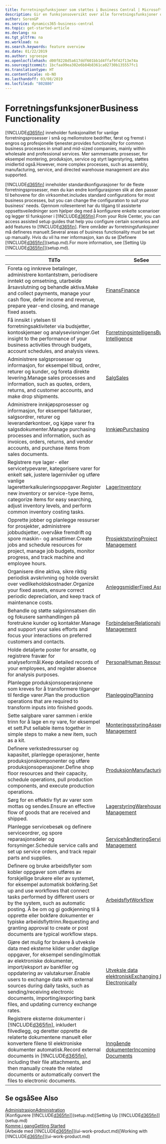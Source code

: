 ```yaml
---
title: Forretningsfunksjoner som støttes i Business Central | Microsoft-dokumentasjon
description: Gir en funksjonsoversikt over alle forretningsfunksjoner og avdelinger som støttes av moduler, for eksempel finans, lager og prosjektledelse.
author: SorenGP
ms.service: dynamics365-business-central
ms.topic: get-started-article
ms.devlang: na
ms.tgt_pltfrm: na
ms.workload: na
ms.search.keywords: feature overview
ms.date: 01/22/2019
ms.author: sgroespe
ms.openlocfilehash: d00f8228d5a617ddf601bb1d4ffaf9f42f13e74a
ms.sourcegitcommit: 1bcfaa99ea302e6b84b8361ca02730b135557fc1
ms.translationtype: HT
ms.contentlocale: nb-NO
ms.lasthandoff: 03/08/2019
ms.locfileid: "802886"
---
```

# <a name="business-functionality"></a><span data-ttu-id="5d497-103">Forretningsfunksjoner</span><span class="sxs-lookup"><span data-stu-id="5d497-103">Business Functionality</span></span>
[!INCLUDE[d365fin](includes/d365fin_md.md)] <span data-ttu-id="5d497-104">inneholder funksjonalitet for vanlige forretningsprosesser i små og mellomstore bedrifter, først og fremst i engros og profesjonelle tjenester.</span><span class="sxs-lookup"><span data-stu-id="5d497-104">provides functionality for common business processes in small and mid-sized companies, mainly within wholesale and professional services.</span></span> <span data-ttu-id="5d497-105">Mer sammensatte prosesser, for eksempel montering, produksjon, service og styrt lagerstyring, støttes imidlertid også.</span><span class="sxs-lookup"><span data-stu-id="5d497-105">However, more complex processes, such as assembly, manufacturing, service, and directed warehouse management are also supported.</span></span>

[!INCLUDE[d365fin](includes/d365fin_md.md)] <span data-ttu-id="5d497-106">inneholder standardkonfigurasjoner for de fleste forretningsprosesser, men du kan endre konfigurasjonen slik at den passer til behovene for din virksomhet.</span><span class="sxs-lookup"><span data-stu-id="5d497-106">includes standard configurations for most business processes, but you can change the configuration to suit your business' needs.</span></span> <span data-ttu-id="5d497-107">Gjennom rollesenteret har du tilgang til assisterte oppsettsveiledninger som hjelper deg med å konfigurere enkelte scenarioer og legger til funksjoner i [!INCLUDE[d365fin](includes/d365fin_md.md)].</span><span class="sxs-lookup"><span data-stu-id="5d497-107">From your Role Center, you can access assisted setup guides that help you configure certain scenarios and add features to [!INCLUDE[d365fin](includes/d365fin_md.md)].</span></span> <span data-ttu-id="5d497-108">Flere områder av forretningsfunksjoner må defineres manuelt.</span><span class="sxs-lookup"><span data-stu-id="5d497-108">Several areas of business functionality must be set up manually.</span></span> <span data-ttu-id="5d497-109">Hvis du vil ha mer informasjon, kan du se [Definere [!INCLUDE[d365fin](includes/d365fin_md.md)]](setup.md).</span><span class="sxs-lookup"><span data-stu-id="5d497-109">For more information, see [Setting Up [!INCLUDE[d365fin](includes/d365fin_md.md)]](setup.md).</span></span>

| <span data-ttu-id="5d497-110">Til</span><span class="sxs-lookup"><span data-stu-id="5d497-110">To</span></span> | <span data-ttu-id="5d497-111">Se</span><span class="sxs-lookup"><span data-stu-id="5d497-111">See</span></span> |
| --- | --- |
|<span data-ttu-id="5d497-112">Foreta og innkreve betalinger, administrere kontantstrøm, periodisere inntekt og omsetning, utarbeide årsavslutning og behandle aktiva.</span><span class="sxs-lookup"><span data-stu-id="5d497-112">Make and collect payments, manage your cash flow, defer income and revenue, prepare year-end closing, and manage fixed assets.</span></span>|[<span data-ttu-id="5d497-113">Finans</span><span class="sxs-lookup"><span data-stu-id="5d497-113">Finance</span></span>](finance.md)|
|<span data-ttu-id="5d497-114">Få innsikt i ytelsen til forretningsaktiviteter via budsjetter, kontoskjemaer og analysevisninger.</span><span class="sxs-lookup"><span data-stu-id="5d497-114">Get insight to the performance of your business activities through budgets, account schedules, and analysis views.</span></span>|[<span data-ttu-id="5d497-115">Forretningsintelligens</span><span class="sxs-lookup"><span data-stu-id="5d497-115">Business Intelligence</span></span>](bi.md)|
|<span data-ttu-id="5d497-116">Administrere salgsprosesser og informasjon, for eksempel tilbud, ordrer, returer og kunder, og foreta direkte levering.</span><span class="sxs-lookup"><span data-stu-id="5d497-116">Manage sales processes and information, such as quotes, orders, returns, and customer accounts, and make drop shipments.</span></span>|[<span data-ttu-id="5d497-117">Salg</span><span class="sxs-lookup"><span data-stu-id="5d497-117">Sales</span></span>](sales-manage-sales.md)|
|<span data-ttu-id="5d497-118">Administrere innkjøpsprosesser og informasjon, for eksempel fakturaer, salgsordrer, returer og leverandørkontoer, og kjøpe varer fra salgsdokumenter.</span><span class="sxs-lookup"><span data-stu-id="5d497-118">Manage purchasing processes and information, such as invoices, orders, returns, and vendor accounts, and purchase items from sales documents.</span></span> |[<span data-ttu-id="5d497-119">Innkjøp</span><span class="sxs-lookup"><span data-stu-id="5d497-119">Purchasing</span></span>](purchasing-manage-purchasing.md)|
|<span data-ttu-id="5d497-120">Registrere nye lager- eller servicetypevarer, kategorisere varer for enkelt søk, justere lagernivåer og utføre vanlige lageretterkalkuleringsoppgaver.</span><span class="sxs-lookup"><span data-stu-id="5d497-120">Register new inventory or service-type items, categorize items for easy searching, adjust inventory levels, and perform common inventory costing tasks.</span></span>|[<span data-ttu-id="5d497-121">Lager</span><span class="sxs-lookup"><span data-stu-id="5d497-121">Inventory</span></span>](inventory-manage-inventory.md)|
|<span data-ttu-id="5d497-122">Opprette jobber og planlegge ressurser for prosjekter, administrere jobbudsjetter, overvåke fremdrift og spore maskin- og ansattimer.</span><span class="sxs-lookup"><span data-stu-id="5d497-122">Create jobs and schedule resources for project, manage job budgets, monitor progress, and track machine and employee hours.</span></span>|[<span data-ttu-id="5d497-123">Prosjektstyring</span><span class="sxs-lookup"><span data-stu-id="5d497-123">Project Management</span></span>](projects-manage-projects.md)|
|<span data-ttu-id="5d497-124">Organisere dine aktiva, sikre riktig periodisk avskrivning og holde oversikt over vedlikeholdskostnader.</span><span class="sxs-lookup"><span data-stu-id="5d497-124">Organize your fixed assets, ensure correct periodic depreciation, and keep track of maintenance costs.</span></span>|[<span data-ttu-id="5d497-125">Anleggsmidler</span><span class="sxs-lookup"><span data-stu-id="5d497-125">Fixed Assets</span></span>](fa-manage.md)|
|<span data-ttu-id="5d497-126">Behandle og støtte salgsinnsatsen din og fokusere samhandlingen på foretrukne kunder og kontakter.</span><span class="sxs-lookup"><span data-stu-id="5d497-126">Manage and support your sales efforts and focus your interactions on preferred customers and contacts.</span></span>|[<span data-ttu-id="5d497-127">Forbindelser</span><span class="sxs-lookup"><span data-stu-id="5d497-127">Relationship Management</span></span>](marketing-relationship-management.md)|
|<span data-ttu-id="5d497-128">Holde detaljerte poster for ansatte, og registrere fravær for analyseformål.</span><span class="sxs-lookup"><span data-stu-id="5d497-128">Keep detailed records of your employees, and register absence for analysis purposes.</span></span> |[<span data-ttu-id="5d497-129">Personal</span><span class="sxs-lookup"><span data-stu-id="5d497-129">Human Resources</span></span>](hr-manage-human-resources.md)|
|<span data-ttu-id="5d497-130">Planlegge produksjonsoperasjonene som kreves for å transformere tilganger til ferdige varer.</span><span class="sxs-lookup"><span data-stu-id="5d497-130">Plan the production operations that are required to transform inputs into finished goods.</span></span>|[<span data-ttu-id="5d497-131">Planlegging</span><span class="sxs-lookup"><span data-stu-id="5d497-131">Planning</span></span>](production-planning.md)|
|<span data-ttu-id="5d497-132">Sette salgbare varer sammen i enkle trinn for å lage en ny vare, for eksempel et sett.</span><span class="sxs-lookup"><span data-stu-id="5d497-132">Put sellable items together in simple steps to make a new item, such as a kit.</span></span>|[<span data-ttu-id="5d497-133">Monteringsstyring</span><span class="sxs-lookup"><span data-stu-id="5d497-133">Assembly Management</span></span>](assembly-assemble-items.md)|
|<span data-ttu-id="5d497-134">Definere verkstedressurser og kapasitet, planlegge operasjoner, hente produksjonskomponenter og utføre produksjonsoperasjoner.</span><span class="sxs-lookup"><span data-stu-id="5d497-134">Define shop floor resources and their capacity, schedule operations, pull production components, and execute production operations.</span></span>|[<span data-ttu-id="5d497-135">Produksjon</span><span class="sxs-lookup"><span data-stu-id="5d497-135">Manufacturing</span></span>](production-manage-manufacturing.md)|
|<span data-ttu-id="5d497-136">Sørg for en effektiv flyt av varer som mottas og sendes.</span><span class="sxs-lookup"><span data-stu-id="5d497-136">Ensure an effective flow of goods that are received and shipped.</span></span>|[<span data-ttu-id="5d497-137">Lagerstyring</span><span class="sxs-lookup"><span data-stu-id="5d497-137">Warehouse Management</span></span>](warehouse-manage-warehouse.md)|
|<span data-ttu-id="5d497-138">Planlegge servicebesøk og definere serviceordrer, og spore reparasjonsdeler og forsyninger.</span><span class="sxs-lookup"><span data-stu-id="5d497-138">Schedule service calls and set up service orders, and track repair parts and supplies.</span></span>|[<span data-ttu-id="5d497-139">Servicehåndtering</span><span class="sxs-lookup"><span data-stu-id="5d497-139">Service Management</span></span>](service-service.md)|
|<span data-ttu-id="5d497-140">Definere og bruke arbeidsflyter som kobler oppgaver som utføres av forskjellige brukere eller av systemet, for eksempel automatisk bokføring.</span><span class="sxs-lookup"><span data-stu-id="5d497-140">Set up and use workflows that connect tasks performed by different users or by the system, such as automatic posting.</span></span> <span data-ttu-id="5d497-141">Å be om og gi godkjenning til å opprette eller bokføre dokumenter er typiske arbeidsflyttrinn.</span><span class="sxs-lookup"><span data-stu-id="5d497-141">Requesting and granting approval to create or post documents are typical workflow steps.</span></span>|[<span data-ttu-id="5d497-142">Arbeidsflyt</span><span class="sxs-lookup"><span data-stu-id="5d497-142">Workflow</span></span>](across-workflow.md)|
|<span data-ttu-id="5d497-143">Gjøre det mulig for brukere å utveksle data med eksterne kilder under daglige oppgaver, for eksempel sending/mottak av elektroniske dokumenter, import/eksport av bankfiler og oppdatering av valutakurser.</span><span class="sxs-lookup"><span data-stu-id="5d497-143">Enable users to exchange data with external sources during daily tasks, such as sending/receiving electronic documents, importing/exporting bank files, and updating currency exchange rates.</span></span>|[<span data-ttu-id="5d497-144">Utveksle data elektronisk</span><span class="sxs-lookup"><span data-stu-id="5d497-144">Exchanging Data Electronically</span></span>](across-data-exchange.md)|
|<span data-ttu-id="5d497-145">Registrere eksterne dokumenter i [!INCLUDE[d365fin](includes/d365fin_md.md)], inkludert filvedlegg, og deretter opprette de relaterte dokumentene manuelt eller konvertere filene til elektroniske dokumenter automatisk.</span><span class="sxs-lookup"><span data-stu-id="5d497-145">Record external documents in [!INCLUDE[d365fin](includes/d365fin_md.md)], including their file attachments, and then manually create the related documents or automatically convert the files to electronic documents.</span></span>|[<span data-ttu-id="5d497-146">Inngående dokumenter</span><span class="sxs-lookup"><span data-stu-id="5d497-146">Incoming Documents</span></span>](across-income-documents.md)|

## <a name="see-also"></a><span data-ttu-id="5d497-147">Se også</span><span class="sxs-lookup"><span data-stu-id="5d497-147">See Also</span></span>
[<span data-ttu-id="5d497-148">Administrasjon</span><span class="sxs-lookup"><span data-stu-id="5d497-148">Administration</span></span>](admin-setup-and-administration.md)  
<span data-ttu-id="5d497-149">[Konfigurere [!INCLUDE[d365fin](includes/d365fin_md.md)]](setup.md)</span><span class="sxs-lookup"><span data-stu-id="5d497-149">[Setting Up [!INCLUDE[d365fin](includes/d365fin_md.md)]](setup.md)</span></span>  
[<span data-ttu-id="5d497-150">Komme i gang</span><span class="sxs-lookup"><span data-stu-id="5d497-150">Getting Started</span></span>](product-get-started.md)  
<span data-ttu-id="5d497-151">[Arbeide med [!INCLUDE[d365fin](includes/d365fin_md.md)]](ui-work-product.md)</span><span class="sxs-lookup"><span data-stu-id="5d497-151">[Working with [!INCLUDE[d365fin](includes/d365fin_md.md)]](ui-work-product.md)</span></span>  
